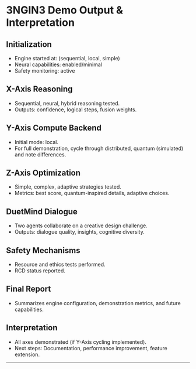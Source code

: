 # 3NGIN3 Demo Output & Interpretation

## Initialization
- Engine started at: (sequential, local, simple)
- Neural capabilities: enabled/minimal
- Safety monitoring: active

## X-Axis Reasoning
- Sequential, neural, hybrid reasoning tested.
- Outputs: confidence, logical steps, fusion weights.

## Y-Axis Compute Backend
- Initial mode: local.
- For full demonstration, cycle through distributed, quantum (simulated) and note differences.

## Z-Axis Optimization
- Simple, complex, adaptive strategies tested.
- Metrics: best score, quantum-inspired details, adaptive choices.

## DuetMind Dialogue
- Two agents collaborate on a creative design challenge.
- Outputs: dialogue quality, insights, cognitive diversity.

## Safety Mechanisms
- Resource and ethics tests performed.
- RCD status reported.

## Final Report
- Summarizes engine configuration, demonstration metrics, and future capabilities.

## Interpretation
- All axes demonstrated (if Y-Axis cycling implemented).
- Next steps: Documentation, performance improvement, feature extension.

---
